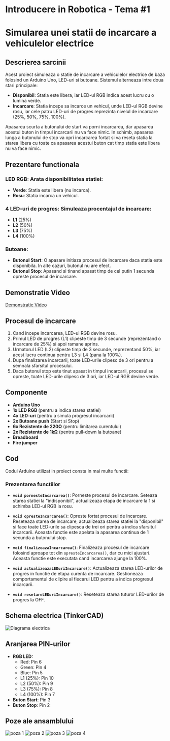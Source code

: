 # Introducere in Robotica - Tema #1

# Simularea unei statii de incarcare a vehiculelor electrice

## Descrierea sarcinii
Acest proiect simuleaza o statie de incarcare a vehiculelor electrice de baza folosind un Arduino Uno, LED-uri si butoane. Sistemul alterneaza intre doua stari principale:

- **Disponibil**: Statia este libera, iar LED-ul RGB indica acest lucru cu o lumina verde.
- **Incarcare**: Statia incepe sa incarce un vehicul, unde LED-ul RGB devine rosu, iar cele patru LED-uri de progres reprezinta nivelul de incarcare (25%, 50%, 75%, 100%).

Apasarea scurta a butonului de start va porni incarcarea, dar apasarea acestui buton in timpul incarcarii nu va face nimic.
In schimb, apasarea lunga a butonului de stop va opri incarcarea fortat si va reseta statia la starea libera cu toate ca apasarea acestui buton cat timp statia este libera nu va face nimic.

## Prezentare functionala

### LED RGB: Arata disponibilitatea statiei:
- **Verde**: Statia este libera (nu incarca).
- **Rosu**: Statia incarca un vehicul.

### 4 LED-uri de progres: Simuleaza procentajul de incarcare:
- **L1** (25%)
- **L2** (50%)
- **L3** (75%)
- **L4** (100%)

### Butoane:
- **Butonul Start**: O apasare initiaza procesul de incarcare daca statia este disponibila. In alte cazuri, butonul nu are efect.
- **Butonul Stop**: Apasand si tinand apasat timp de cel putin 1 secunda opreste procesul de incarcare.

## Demonstratie Video
[Demonstratie Video](https://youtube.com/shorts/sWMjii-Xfsc)  

## Procesul de incarcare
1. Cand incepe incarcarea, LED-ul RGB devine rosu.
2. Primul LED de progres (L1) clipeste timp de 3 secunde (reprezentand o incarcare de 25%) si apoi ramane aprins.
3. Urmatorul LED (L2) clipeste timp de 3 secunde, reprezentand 50%, iar acest lucru continua pentru L3 si L4 (pana la 100%).
4. Dupa finalizarea incarcarii, toate LED-urile clipesc de 3 ori pentru a semnala sfarsitul procesului.
5. Daca butonul stop este tinut apasat in timpul incarcarii, procesul se opreste, toate LED-urile clipesc de 3 ori, iar LED-ul RGB devine verde.

## Componente
- **Arduino Uno**
- **1x LED RGB** (pentru a indica starea statiei)
- **4x LED-uri** (pentru a simula progresul incarcarii)
- **2x Butoane push** (Start si Stop)
- **6x Rezistente de 220Ω** (pentru limitarea curentului)
- **2x Rezistente de 1kΩ** (pentru pull-down la butoane)
- **Breadboard**
- **Fire jumper**

## Cod
Codul Arduino utilizat in proiect consta in mai multe functii:

### Prezentarea functiilor

- **`void pornesteIncarcarea()`**: Porneste procesul de incarcare. Seteaza starea statiei la "indisponibil", actualizeaza etapa de incarcare la 1 si schimba LED-ul RGB la rosu.

- **`void opresteIncarcarea()`**: Opreste fortat procesul de incarcare. Reseteaza starea de incarcare, actualizeaza starea statiei la "disponibil" si face toate LED-urile sa clipesca de trei ori pentru a indica sfarsitul incarcarii. Aceasta functie este apelata la apasarea continua de 1 secunda a butonului stop.

- **`void finalizeazaIncarcarea()`**: Finalizeaza procesul de incarcare folosind aproape tot din `opresteIncarcarea()`, dar cu mici ajustari. Aceasta functie este executata cand incarcarea ajunge la 100%.

- **`void actualizeazaLEDuriIncarcare()`**: Actualizeaza starea LED-urilor de progres in functie de etapa curenta de incarcare. Gestioneaza comportamentul de clipire al fiecarui LED pentru a indica progresul incarcarii.

- **`void resetareLEDuriIncarcare()`**: Reseteaza starea tuturor LED-urilor de progres la OFF.

## Schema electrica (TinkerCAD)

![Diagrama electrica](./schema-circuit.png)

## Aranjarea PIN-urilor
- **RGB LED:**
  - Red: Pin 6
  - Green: Pin 4
  - Blue: Pin 5
  - L1 (25%): Pin 10
  - L2 (50%): Pin 9
  - L3 (75%): Pin 8
  - L4 (100%): Pin 7
- **Buton Start**: Pin 3
- **Buton Stop**: Pin 2

## Poze ale ansamblului
![poza 1](./poza1.jpeg)
![poza 2](./poza2.jpeg)
![poza 3](./poza3.jpeg)
![poza 4](./poza4.jpeg)

